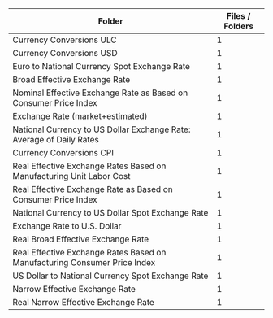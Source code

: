 | Folder                                                                    |   Files / Folders |
|---------------------------------------------------------------------------|-------------------|
| Currency Conversions ULC                                                  |                 1 |
| Currency Conversions USD                                                  |                 1 |
| Euro to National Currency Spot Exchange Rate                              |                 1 |
| Broad Effective Exchange Rate                                             |                 1 |
| Nominal Effective Exchange Rate as Based on Consumer Price Index          |                 1 |
| Exchange Rate (market+estimated)                                          |                 1 |
| National Currency to US Dollar Exchange Rate: Average of Daily Rates      |                 1 |
| Currency Conversions CPI                                                  |                 1 |
| Real Effective Exchange Rates Based on Manufacturing Unit Labor Cost      |                 1 |
| Real Effective Exchange Rate as Based on Consumer Price Index             |                 1 |
| National Currency to US Dollar Spot Exchange Rate                         |                 1 |
| Exchange Rate to U.S. Dollar                                              |                 1 |
| Real Broad Effective Exchange Rate                                        |                 1 |
| Real Effective Exchange Rates Based on Manufacturing Consumer Price Index |                 1 |
| US Dollar to National Currency Spot Exchange Rate                         |                 1 |
| Narrow Effective Exchange Rate                                            |                 1 |
| Real Narrow Effective Exchange Rate                                       |                 1 |